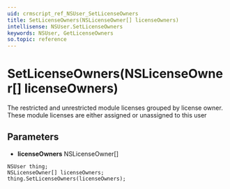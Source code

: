 ```yaml
---
uid: crmscript_ref_NSUser_SetLicenseOwners
title: SetLicenseOwners(NSLicenseOwner[] licenseOwners)
intellisense: NSUser.SetLicenseOwners
keywords: NSUser, GetLicenseOwners
so.topic: reference
---
```


# SetLicenseOwners(NSLicenseOwner[] licenseOwners)

The restricted and unrestricted module licenses grouped by license owner. These module licenses are either assigned or unassigned to this user

## Parameters

* **licenseOwners** NSLicenseOwner[]

```crmscript
NSUser thing;
NSLicenseOwner[] licenseOwners;
thing.SetLicenseOwners(licenseOwners);
```

